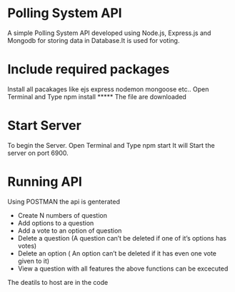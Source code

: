 # Polling System API
A simple Polling System API developed using Node.js, Express.js and Mongodb for storing data in Database.It is used for voting. 


# Include required packages
Install all pacakages like ejs express nodemon mongoose etc..
Open Terminal and Type npm install *****
The file are downloaded

# Start Server
To begin the Server.
Open Terminal and Type npm start
It will Start the server on port 6900.

# Running API
Using POSTMAN the api is genterated
- Create N numbers of question 
- Add options to a question
- Add a vote to an option of question
- Delete a question (A question can’t be deleted if one of it’s options has votes)
- Delete an option ( An option can’t be deleted if it has even one vote given to it)
- View a question with all features
the above functions can be excecuted 

The deatils to host are in the code 